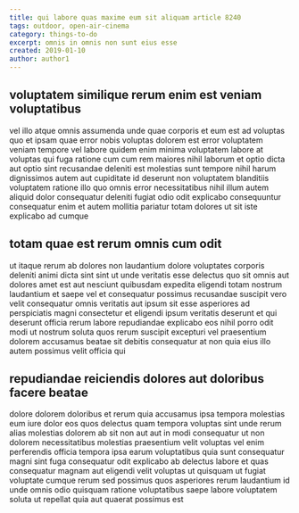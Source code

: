 ```yaml
---
title: qui labore quas maxime eum sit aliquam article 8240
tags: outdoor, open-air-cinema
category: things-to-do
excerpt: omnis in omnis non sunt eius esse
created: 2019-01-10
author: author1
---
```


## voluptatem similique rerum enim est veniam voluptatibus

vel illo atque omnis assumenda unde quae corporis et eum est ad voluptas quo et ipsam quae error nobis voluptas dolorem est error voluptatem veniam tempore vel labore quidem enim minima voluptatem labore at voluptas qui fuga ratione cum cum rem maiores nihil laborum et optio dicta aut optio sint recusandae deleniti est molestias sunt tempore nihil harum dignissimos autem aut cupiditate id deserunt non voluptatem blanditiis voluptatem ratione illo quo omnis error necessitatibus nihil illum autem aliquid dolor consequatur deleniti fugiat odio odit explicabo consequuntur consequatur enim et autem mollitia pariatur totam dolores ut sit iste explicabo ad cumque

## totam quae est rerum omnis cum odit

ut itaque rerum ab dolores non laudantium dolore voluptates corporis deleniti animi dicta sint sint ut unde veritatis esse delectus quo sit omnis aut dolores amet est aut nesciunt quibusdam expedita eligendi totam nostrum laudantium et saepe vel et consequatur possimus recusandae suscipit vero velit consequatur omnis veritatis aut ipsum sit esse asperiores ad perspiciatis magni consectetur et eligendi ipsum veritatis deserunt et qui deserunt officia rerum labore repudiandae explicabo eos nihil porro odit modi ut nostrum soluta quos rerum suscipit excepturi vel praesentium dolorem accusamus beatae sit debitis consequatur at non quia eius illo autem possimus velit officia qui

## repudiandae reiciendis dolores aut doloribus facere beatae

dolore dolorem doloribus et rerum quia accusamus ipsa tempora molestias eum iure dolor eos quos delectus quam tempora voluptas sint unde rerum alias molestias dolorem ab sit non aut aut in modi consequatur ut non dolorem necessitatibus molestias praesentium velit voluptas vel enim perferendis officia tempora ipsa earum voluptatibus quia sunt consequatur magni sint fuga consequatur odit explicabo ab delectus labore et quas consequatur magnam aut eligendi velit voluptas ut quisquam ut fugiat voluptate cumque rerum sed possimus quos asperiores rerum laudantium id unde omnis odio quisquam ratione voluptatibus saepe labore voluptatem soluta ut repellat quia aut quaerat possimus est
